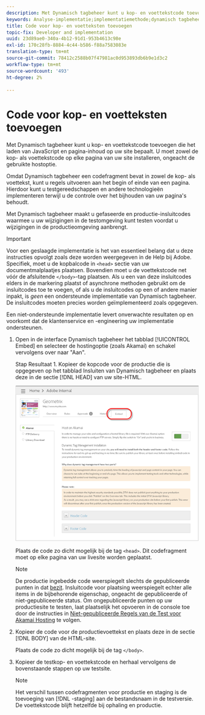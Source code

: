 ```yaml
---
description: Met Dynamisch tagbeheer kunt u kop- en voettekstcode toevoegen die het laden van JavaScript en pagina-inhoud op uw site bepaalt. U moet zowel de kop- als voettekstcode op elke pagina van uw site installeren, ongeacht de gebruikte hostoptie.
keywords: Analyse-implementatie;implementatiemethode;dynamisch tagbeheer;dtm;code;paginacode;koptekstcode;voettekstcode;embed code;embed tabblad;embed
title: Code voor kop- en voetteksten toevoegen
topic-fix: Developer and implementation
uuid: 23d89ae0-340a-4b12-91d1-953b4613c98e
exl-id: 170c28fb-8884-4c44-b586-f88a7583083e
translation-type: tm+mt
source-git-commit: 78412c2588b07f47981ac0d953893db6b9e1d3c2
workflow-type: tm+mt
source-wordcount: '493'
ht-degree: 2%

---
```


# Code voor kop- en voetteksten toevoegen

Met Dynamisch tagbeheer kunt u kop- en voettekstcode toevoegen die het laden van JavaScript en pagina-inhoud op uw site bepaalt. U moet zowel de kop- als voettekstcode op elke pagina van uw site installeren, ongeacht de gebruikte hostoptie.

Omdat Dynamisch tagbeheer een codefragment bevat in zowel de kop- als voettekst, kunt u regels uitvoeren aan het begin of einde van een pagina. Hierdoor kunt u testgereedschappen en andere technologieën implementeren terwijl u de controle over het bijhouden van uw pagina&#39;s behoudt.

Met Dynamisch tagbeheer maakt u gefaseerde en productie-insluitcodes waarmee u uw wijzigingen in de testomgeving kunt testen voordat u wijzigingen in de productieomgeving aanbrengt.

>[!IMPORTANT]
>
>Voor een geslaagde implementatie is het van essentieel belang dat u deze instructies opvolgt zoals deze worden weergegeven in de Help bij Adobe. Specifiek, moet u de kopbalcode in `<head>` sectie van uw documentmalplaatjes plaatsen. Bovendien moet u de voettekstcode net vóór de afsluitende `</body>`-tag plaatsen. Als u een van deze insluitcodes elders in de markering plaatst of asynchrone methoden gebruikt om de insluitcodes toe te voegen, of als u de insluitcodes op een of andere manier inpakt, is *geen* een ondersteunde implementatie van Dynamisch tagbeheer. De insluitcodes moeten precies worden geïmplementeerd zoals opgegeven.
>
>Een niet-ondersteunde implementatie levert onverwachte resultaten op en voorkomt dat de klantenservice en -engineering uw implementatie ondersteunen.

1. Open in de interface Dynamisch tagbeheer het tabblad [!UICONTROL Embed] en selecteer de hostingoptie (zoals Akamai) en schakel vervolgens over naar &quot;Aan&quot;.

   Stap Resultaat 1. Kopieer de kopcode voor de productie die is opgegeven op het tabblad Insluiten van Dynamisch tagbeheer en plaats deze in de sectie [!DNL HEAD] van uw site-HTML.

   ![](assets/dtm-embed.png)

   Plaats de code zo dicht mogelijk bij de tag `<head>`. Dit codefragment moet op elke pagina van uw livesite worden geplaatst.

   >[!NOTE]
   >
   >De productie ingebedde code weerspiegelt slechts de gepubliceerde punten in dat [bezit](/help/implement/other/dtm/t-create-web-property.md). Insluitcode voor plaatsing weerspiegelt echter alle items in de bijbehorende eigenschap, ongeacht de gepubliceerde of niet-gepubliceerde status. Om ongepubliceerde punten op uw productiesite te testen, laat plaatselijk het opvoeren in de console toe door de instructies in [Niet-gepubliceerde Regels van de Test voor Akamai Hosting](/help/implement/other/dtm/c-rules/t-test-rules-akamai.md) te volgen.

1. Kopieer de code voor de productievoettekst en plaats deze in de sectie [!DNL BODY] van de HTML-site.

   Plaats de code zo dicht mogelijk bij de tag `</body>`.
1. Kopieer de testkop- en voettekstcode en herhaal vervolgens de bovenstaande stappen op uw testsite.

   >[!NOTE]
   >
   >Het verschil tussen codefragmenten voor productie en staging is de toevoeging van [!DNL -staging] aan de bestandsnaam in de testversie. De voettekstcode blijft hetzelfde bij ophaling en productie.
